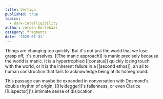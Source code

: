 ```yaml
---
title: Vertigo
published: true
topics:
  - dark-intelligibility
author: Jeroen Kortekaas
category: fragments
date: '2025-07-31'
---
```

Things are changing too quickly. But it's not just the world that we lose grasp off, it's ourselves. [[The manic approach]] is manic precisely because the world is manic. It is a hypertrophied [[conatus]] quickly losing touch with the world, or it is the inherent failure in a [[second ethos]], an all to human construction that fails to acknowledge being at its homeground.

This passage can maybe be expanded in conversation with Desmond's double rhythm of origin, [[Heidegger]]'s fallenness, or even Clarice [[Lispector]]'s intimate sense of dislocation.
